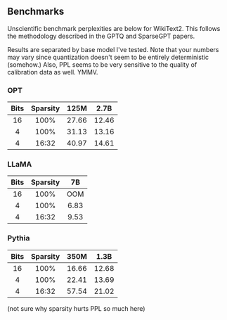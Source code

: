 ## Benchmarks

Unscientific benchmark perplexities are below for WikiText2. This follows the methodology described in the GPTQ and SparseGPT papers.

Results are separated by base model I've tested. Note that your numbers may vary since quantization doesn't seem to be entirely deterministic (somehow.) Also, PPL seems to be very sensitive to the quality of calibration data as well. YMMV.

### OPT

| Bits | Sparsity |  125M |  2.7B |
| :--: | :------: | :---: | :---: |
|  16  |   100%   | 27.66 | 12.46 |
|   4  |   100%   | 31.13 | 13.16 |
|   4  |  16:32   | 40.97 | 14.61 |

### LLaMA

| Bits | Sparsity |  7B  |
| :--: | :------: | :--: |
|  16  |   100%   |  OOM |
|   4  |   100%   | 6.83 |
|   4  |  16:32   | 9.53 |

### Pythia

| Bits | Sparsity |  350M | 1.3B  |
| :--: | :------: | :---: | :---: |
|  16  |   100%   | 16.66 | 12.68 |
|   4  |   100%   | 22.41 | 13.69 |
|   4  |  16:32   | 57.54 | 21.02 |

(not sure why sparsity hurts PPL so much here)
